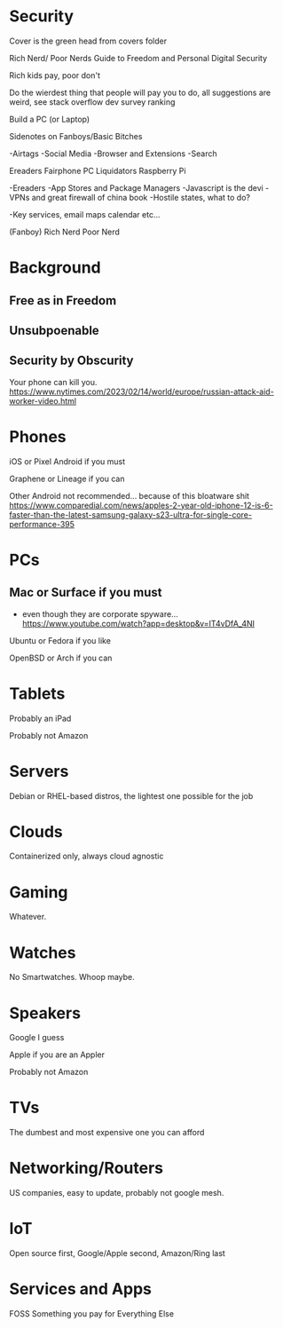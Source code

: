 # Security

Cover is the green head from covers folder

Rich Nerd/ Poor Nerds Guide to Freedom and Personal Digital Security 

Rich kids pay, poor don't

Do the wierdest thing that people will pay you to do, all suggestions are weird, see stack overflow dev survey ranking

Build a PC (or Laptop)

Sidenotes on Fanboys/Basic Bitches

-Airtags
-Social Media
-Browser and Extensions
-Search

Ereaders
Fairphone
PC Liquidators 
Raspberry Pi

-Ereaders
-App Stores and Package Managers
-Javascript is the devi
-VPNs and great firewall of china book
-Hostile states, what to do?

-Key services, email maps calendar etc...

(Fanboy)
Rich Nerd
Poor Nerd

# Background

## Free as in Freedom

## Unsubpoenable

## Security by Obscurity

Your phone can kill you. https://www.nytimes.com/2023/02/14/world/europe/russian-attack-aid-worker-video.html

# Phones

iOS or Pixel Android if you must

Graphene or Lineage if you can

Other Android not recommended... because of this bloatware shit https://www.comparedial.com/news/apples-2-year-old-iphone-12-is-6-faster-than-the-latest-samsung-galaxy-s23-ultra-for-single-core-performance-395

# PCs

## Mac or Surface if you must
* even though they are corporate spyware... https://www.youtube.com/watch?app=desktop&v=IT4vDfA_4NI

Ubuntu or Fedora if you like

OpenBSD or Arch if you can

# Tablets

Probably an iPad

Probably not Amazon

# Servers

Debian or RHEL-based distros, the lightest one possible for the job

# Clouds 

Containerized only, always cloud agnostic

# Gaming

Whatever.

# Watches

No Smartwatches. Whoop maybe.

# Speakers

Google I guess

Apple if you are an Appler

Probably not Amazon

# TVs

The dumbest and most expensive one you can afford

# Networking/Routers

US companies, easy to update, probably not google mesh.

# IoT

Open source first, Google/Apple second, Amazon/Ring last

# Services and Apps

FOSS
Something you pay for
Everything Else

